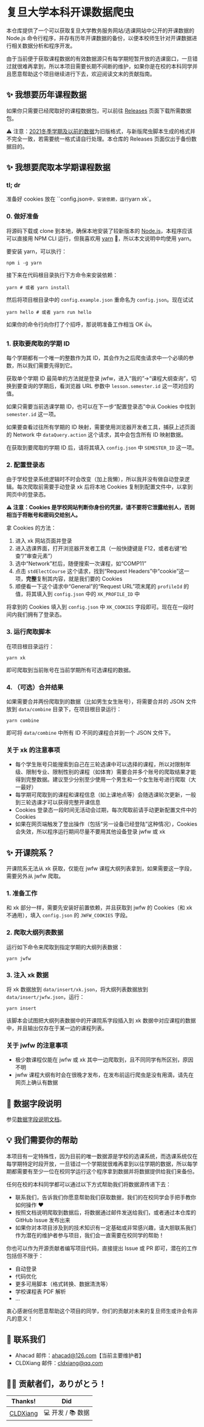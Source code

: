 # 复旦大学本科开课数据爬虫

本仓库提供了一个可以获取复旦大学教务服务网站/选课网站中公开的开课数据的 Node.js 命令行程序，并存有历年开课数据的备份，以便本校师生针对开课数据进行相关数据分析和程序开发。

由于当前便于获取课程数据的有效数据源只有每学期短暂开放的选课窗口，一旦错过就很难再拿到，所以本项目需要长期不间断的维护，如果你是在校的本科同学并且愿意帮助这个项目继续进行下去，欢迎阅读文末的贡献指南。

## ✨ 我想要历年课程数据

如果你只需要已经爬取好的课程数据包，可以前往 [Releases](https://github.com/CLDXiang/FDUCourseData/releases) 页面下载所需数据包。

⚠️ 注意：[2021冬季学期及以前的数据](https://github.com/CLDXiang/FDUCourseData/releases/tag/old)为旧版格式，与新版爬虫脚本生成的格式并不完全一致，若需要统一格式请自行处理。本仓库的 Releases 页面仅出于备份数据目的。

## ✨ 我想要爬取本学期课程数据

### tl; dr

准备好 cookies 放在 ``config.json` 中，安装依赖，运行 `yarn xk`。

### 0. 做好准备

将源码下载或 clone 到本地，确保本地安装了较新版本的 [Node.js](https://nodejs.org/)，本程序应该可以直接用 NPM CLI 运行，但我喜欢用 [yarn](https://yarnpkg.com/) 🐶，所以本文说明中均使用 yarn。

要安装 yarn，可以执行：

```shell
npm i -g yarn
```

接下来在代码根目录执行下方命令来安装依赖：

```shell
yarn # 或者 yarn install
```

然后将项目根目录中的 `config.example.json` 重命名为 `config.json`。现在试试

```shell
yarn hello # 或者 yarn run hello
```

如果你的命令行向你打了个招呼，那说明准备工作相当 OK 👍。

### 1. 获取要爬取的学期 ID

每个学期都有一个唯一的整数作为其 ID，其会作为之后爬虫请求中一个必填的参数，所以我们需要先得到它。

获取单个学期 ID 最简单的方法就是登录 jwfw，进入“我的”->“课程大纲查询”，切换到要查询的学期后，看浏览器 URL 参数中 `lesson.semester.id` 这一项对应的值。

如果只需要当前选课学期 ID，也可以在下一步“配置登录态”中从 Cookies 中找到 `semester.id` 这一项。

如果要查看过往所有学期的 ID 映射，需要使用浏览器开发者工具，捕获上述页面的 Network 中 `dataQuery.action` 这个请求，其中会包含所有 ID 映射数据。

在获取到要爬取的学期 ID 后，请将其填入 `config.json` 中 `SEMESTER_ID` 这一项。

### 2. 配置登录态

由于学校登录系统逻辑时不时会改变（加上我懒），所以我并没有做自动登录逻辑。每次爬取前需要手动登录 xk 后将本地 Cookies 复制到配置文件中，以拿到网页中的登录态。

**⚠️ 注意：Cookies 是学校网站判断你身份的凭据，请不要将它泄露给别人，否则相当于将账号和密码交给别人。**

拿 Cookies 的方法：

1. 进入 xk 网站页面并登录
1. 进入选课界面，打开浏览器开发者工具（一般快捷键是 F12，或者右键“检查”/“审查元素”）
1. 选中“Network”栏后，随便搜索一次课程，如“COMP11”
1. 点击 `stdElectCourse` 这个请求，找到“Request Headers”中“cookie”这一项，**完整**复制其内容，就是我们要的 Cookies
1. 顺便看一下这个请求中“General”的“Request URL”项末尾的 `profileId` 的值，将其填入到 `config.json` 中的 `XK_PROFILE_ID` 中

将拿到的 Cookies 填入到 `config.json` 中 `XK_COOKIES` 字段即可。现在在一段时间内我们拥有了登录态。

### 3. 运行爬取脚本

在项目根目录运行：

```shell
yarn xk
```

即可爬取到当前账号在当前学期所有可选课程的数据。

### 4. （可选）合并结果

如果需要合并两份爬取到的数据（比如男生女生账号），将需要合并的 JSON 文件放到 `data/combine` 目录下，在项目根目录运行：

```shell
yarn combine
```

即可将 `data/combine` 中所有 ID 不同的课程合并到一个 JSON 文件下。

### 关于 xk 的注意事项

- 每个学生账号只能搜索到自己在三轮选课中可以选择的课程，所以对限制年级、限制专业、限制性别的课程（如体育）需要合并多个账号的爬取结果才能得到完整数据。建议至少分别至少使用一个男生和一个女生账号进行爬取（大一最好）
- 每学期可爬取到的课程和课程信息（如上课地点等）会随选课轮次更新，一般到三轮选课才可以获得完整开课信息
- Cookies 登录态一段时间无活动会过期，每次爬取前请手动更新配置文件中的 Cookies
- 如果在网页端触发了登出操作（包括“另一设备已经登陆”这种情况），Cookies 会失效，所以程序运行期间尽量不要用其他设备登录 jwfw 或 xk

## ✨ 开课院系？

开课院系无法从 xk 获取，仅能在 jwfw 课程大纲列表拿到，如果需要这一字段，需要另外从 jwfw 爬取。

### 1. 准备工作

和 xk 部分一样，需要先安装好前置依赖，并且获取到 jwfw 的 Cookies（和 xk 不通用），填入 `config.json` 的 `JWFW_COOKIES` 字段。

### 2. 爬取大纲列表数据

运行如下命令来爬取到指定学期的大纲列表数据：

```shell
yarn jwfw
```

### 3. 注入 xk 数据

将 xk 数据放到 `data/insert/xk.json`，将大纲列表数据放到 `data/insert/jwfw.json`，运行：

```shell
yarn insert
```

该脚本会试图把大纲列表数据中的开课院系字段插入到 xk 数据中对应课程的数据中，并且输出仅存在于某一边的课程列表。

### 关于 jwfw 的注意事项

- 极少数课程仅能在 jwfw 或 xk 其中一边爬取到，且不同同学有所区别，原因不明
- jwfw 课程大纲有时会在很晚才发布，在发布前运行爬虫是没有用滴，请先在网页上确认有数据

## 📜 数据字段说明

参见[数据字段说明文档](docs/dataFormat.md)。

## 💡 我们需要你的帮助

本项目有一定特殊性，因为目前的唯一数据源是学校的选课系统，而选课系统仅在每学期特定时段开放，一旦错过一个学期就很难再拿到以往学期的数据，所以每学期都需要有至少一位在校同学运行这个程序拿到数据并将数据提供给我们来备份。

任何在校的本科同学都可以通过以下方式帮助我们将数据源传递下去：

- 联系我们，告诉我们你愿意帮助我们获取数据，我们的在校同学会手把手教你如何操作 ♥
- 按照文档说明爬取到数据后，将数据通过邮件发送给我们，或者通过本仓库的 GitHub Issue 发布出来
- 如果你对本项目涉及到的技术知识有一定基础或非常感兴趣，请大胆联系我们作为潜在的维护者参与项目，我们会一直需要在校同学的帮助！

你也可以作为开源贡献者编写项目代码，直接提出 Issue 或 PR 即可，潜在的工作包括但不限于：

- 自动登录
- 代码优化
- 更多可用脚本（格式转换、数据清洗等）
- 学校课程表 PDF 解析
- ...

衷心感谢任何愿意帮助这个项目的同学，你们的贡献对未来的复旦师生或许会有非凡的意义！

## 📧 联系我们

<!-- 项目 maintainer 们请把自己的联系方式留在这里 -->

- Ahacad 邮件：[ahacad@126.com](mailto:ahacad@126.com)【当前主要维护者】
- CLDXiang 邮件：[cldxiang@qq.com](mailto:cldxiang@qq.com)

## 🙏🏻 贡献者们，ありがとう！

| Thanks! | Did |
| ---     | --- |
| [CLDXiang](https://github.com/CLDXiang) | 💻 开发 / 📚 数据 |
